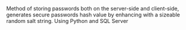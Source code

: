 
Method of storing passwords both on the server-side and client-side, generates secure passwords hash value by enhancing with a sizeable random salt string. Using Python and SQL Server
